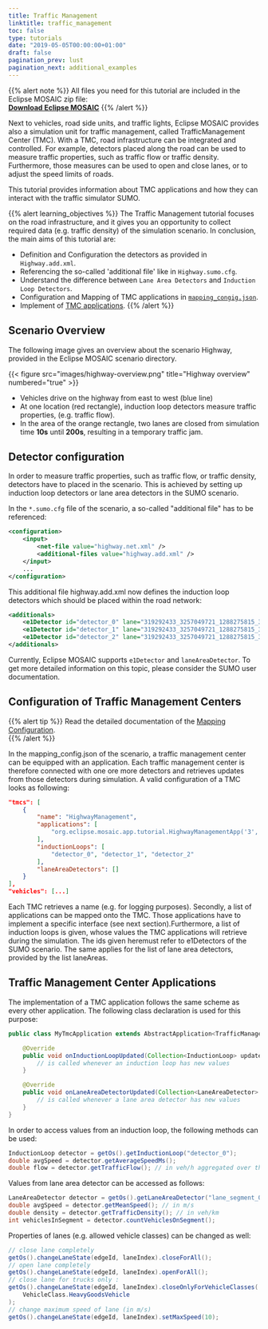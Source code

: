 ```yaml
---
title: Traffic Management
linktitle: traffic_management 
toc: false
type: tutorials
date: "2019-05-05T00:00:00+01:00"
draft: false
pagination_prev: lust
pagination_next: additional_examples
---
```


{{% alert note %}}
All files you need for this tutorial are included in the Eclipse MOSAIC zip file:  
**[Download Eclipse MOSAIC](/download)**
{{% /alert %}}

Next to vehicles, road side units, and traffic lights, Eclipse MOSAIC provides also a simulation unit for traffic management, called TrafficManagement Center (TMC). 
With a TMC, road infrastructure can be integrated and controlled. For example, detectors placed along the road can be used to measure traffic properties, such as traffic flow or traffic density. 
Furthermore, those measures can be used to open and close lanes, or to adjust the speed limits of roads. 

This tutorial provides information about TMC applications and how they can interact with the traffic simulator SUMO.

{{% alert learning_objectives %}}
The Traffic Management tutorial focuses on the road infrastructure, and it gives you an opportunity to collect required data (e.g. traffic density) of the simulation scenario.
In conclusion, the main aims of this tutorial are:

* Definition and Configuration the detectors as provided in `Highway.add.xml`.
* Referencing the so-called 'additional file' like in `Highway.sumo.cfg`.
* Understand the difference between `Lane Area Detectors` and `Induction Loop Detectors`.
* Configuration and Mapping of TMC applications in [`mapping_congig.json`](#configuration-of-traffic-management-centers).
* Implement of [TMC applications](#traffic-management-center-applications).
{{% /alert %}}

## Scenario Overview
The following image gives an overview about the scenario Highway, provided in the Eclipse MOSAIC scenario directory.

{{< figure src="images/highway-overview.png" title="Highway overview" numbered="true" >}}

* Vehicles drive on the highway from east to west (blue line)
* At one location (red rectangle), induction loop detectors measure traffic properties, (e.g. traffic flow).
* In the area of the orange rectangle, two lanes are closed from simulation time **10s** until **200s**, resulting in a temporary traffic jam.

## Detector configuration
In order to measure traffic properties, such as traffic flow, or traffic density, detectors have to placed in the scenario. This is achieved by setting up induction loop detectors or lane area detectors in the SUMO scenario.

In the `*.sumo.cfg` file of the scenario, a so-called "additional file" has to be referenced:

```xml 
<configuration>
	<input>
		<net-file value="highway.net.xml" />
		<additional-files value="highway.add.xml" />
	</input>
	...
</configuration>
```

This additional file highway.add.xml now defines the induction loop detectors which should be placed
within the road network:

```xml
<additionals>
	<e1Detector id="detector_0" lane="319292433_3257049721_1288275815_3257049721_0" pos="700" freq="100.00" file="detectors.txt" />
	<e1Detector id="detector_1" lane="319292433_3257049721_1288275815_3257049721_1" pos="700" freq="100.00" file="detectors.txt" />
	<e1Detector id="detector_2" lane="319292433_3257049721_1288275815_3257049721_2" pos="700" freq="100.00" file="detectors.txt" />
</additionals>
```

Currently, Eclipse MOSAIC supports `e1Detector` and `laneAreaDetector`. To get more detailed information on this topic, please consider the SUMO user documentation.

## Configuration of Traffic Management Centers

{{% alert tip %}}
Read the detailed documentation of the [Mapping Configuration](/docs/mosaic_configuration/mapping_ambassador_config).  
{{% /alert %}}

In the mapping_config.json of the scenario, a traffic management center can be equipped with an application. Each traffic management center is therefore connected with one ore more detectors and retrieves updates from those detectors during simulation. A valid configuration of a TMC looks as following:

```json
"tmcs": [
	{
		"name": "HighwayManagement",
		"applications": [ 
			"org.eclipse.mosaic.app.tutorial.HighwayManagementApp('3', 2)" 
		],
		"inductionLoops": [ 
			"detector_0", "detector_1", "detector_2" 
		],
		"laneAreaDetectors": []
	}
],
"vehicles": [...]
```

Each TMC retrieves a name (e.g. for logging purposes). Secondly, a list of applications can be mapped onto the TMC. Those applications have to implement a specific interface (see next section).Furthermore, a list of induction loops is given, whose values the TMC applications will retrieve during the simulation.
The ids given heremust refer to e1Detectors of the SUMO scenario. The same applies for the list of lane area detectors, provided by the list laneAreas.

## Traffic Management Center Applications

The implementation of a TMC application follows the same scheme as every other application. The following class declaration is used for this purpose:

```java 
public class MyTmcApplication extends AbstractApplication<TrafficManagementCenterOperatingSystem> implements TrafficManagementCenterApplication {

	@Override
	public void onInductionLoopUpdated(Collection<InductionLoop> updatedInductionLoops) {
		// is called whenever an induction loop has new values
	}

	@Override
	public void onLaneAreaDetectorUpdated(Collection<LaneAreaDetector> updatedLaneAreaDetectors) {
		// is called whenever a lane area detector has new values		
	}	
}
```
In order to access values from an induction loop, the following methods can be used:

```java
InductionLoop detector = getOs().getInductionLoop("detector_0");
double avgSpeed = detector.getAverageSpeedMs();
double flow = detector.getTrafficFlow(); // in veh/h aggregated over the last 1500 updates
```
Values from lane area detector can be accessed as follows:

```java
LaneAreaDetector detector = getOs().getLaneAreaDetector("lane_segment_0");
double avgSpeed = detector.getMeanSpeed(); // in m/s
double density = detector.getTrafficDensity(); // in veh/km
int vehiclesInSegment = detector.countVehiclesOnSegment();
```
Properties of lanes (e.g. allowed vehicle classes) can be changed as well:

```java
// close lane completely
getOs().changeLaneState(edgeId, laneIndex).closeForAll();
// open lane completely
getOs().changeLaneState(edgeId, laneIndex).openForAll();
// close lane for trucks only :
getOs().changeLaneState(edgeId, laneIndex).closeOnlyForVehicleClasses(
    VehicleClass.HeavyGoodsVehicle
);
// change maximum speed of lane (in m/s)
getOs().changeLaneState(edgeId, laneIndex).setMaxSpeed(10);
```
